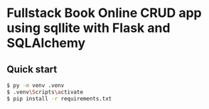 # Fullstack Book Online CRUD app using sqllite with Flask and SQLAlchemy

## Quick start
```bash
$ py -m venv .venv
$ .venv\Scripts\activate
$ pip install -r requirements.txt
```
